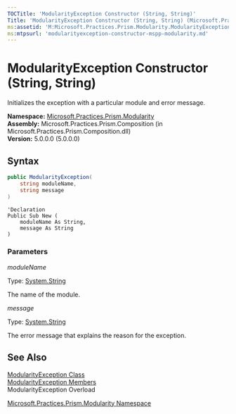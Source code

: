 ```yaml
---
TOCTitle: 'ModularityException Constructor (String, String)'
Title: 'ModularityException Constructor (String, String) (Microsoft.Practices.Prism.Modularity)'
ms:assetid: 'M:Microsoft.Practices.Prism.Modularity.ModularityException.\#ctor(System.String,System.String)'
ms:mtpsurl: 'modularityexception-constructor-mspp-modularity.md'
---
```



# ModularityException Constructor (String, String)

Initializes the exception with a particular module and error message.

**Namespace:** [Microsoft.Practices.Prism.Modularity](/patterns-practices/reference/mspp-modularity-namespace)<br/>
**Assembly:** Microsoft.Practices.Prism.Composition (in Microsoft.Practices.Prism.Composition.dll)<br/>
**Version:** 5.0.0.0 (5.0.0.0)

## Syntax

```C#
public ModularityException(
	string moduleName,
	string message
)
```

```VB
'Declaration
Public Sub New ( 
	moduleName As String,
	message As String
)
```

### Parameters

*moduleName*  

Type: [System.String](http://msdn.microsoft.com/en-us/library/s1wwdcbf)

The name of the module.

*message*

Type: [System.String](http://msdn.microsoft.com/en-us/library/s1wwdcbf)

The error message that explains the reason for the exception.

## See Also

[ModularityException Class](/patterns-practices/reference/modularityexception-class-mspp-modularity)<br/>
[ModularityException Members](/patterns-practices/reference/modularityexception-members-mspp-modularity)<br/>
ModularityException Overload

[Microsoft.Practices.Prism.Modularity Namespace](/patterns-practices/reference/mspp-modularity-namespace)<br/>
